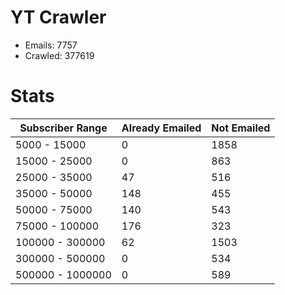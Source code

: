 # YT Crawler
- Emails: 7757
- Crawled: 377619

# Stats
| Subscriber Range  | Already Emailed | Not Emailed |
|-------|-------|-------|
| 5000 - 15000 | 0 | 1858 |
| 15000 - 25000 | 0 | 863 |
| 25000 - 35000 | 47 | 516 |
| 35000 - 50000 | 148 | 455 |
| 50000 - 75000 | 140 | 543 |
| 75000 - 100000 | 176 | 323 |
| 100000 - 300000 | 62 | 1503 |
| 300000 - 500000 | 0 | 534 |
| 500000 - 1000000 | 0 | 589 |
